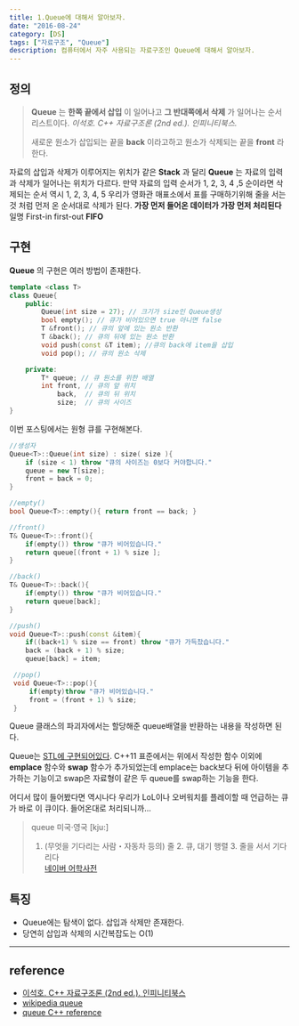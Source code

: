 ```yaml
---
title: 1.Queue에 대해서 알아보자.
date: "2016-08-24"
category: [DS]
tags: ["자료구조", "Queue"]
description: 컴퓨터에서 자주 사용되는 자료구조인 Queue에 대해서 알아보자.
---
```


## 정의  
> **Queue** 는 **한쪽 끝에서 삽입** 이 일어나고 **그 반대쪽에서 삭제** 가 일어나는 순서 리스트이다.
> *이석호. C++ 자료구조론 (2nd ed.). 인피니티북스.*  
>
> 새로운 원소가 삽입되는 끝을 **back** 이라고하고 원소가 삭제되는 끝을 **front** 라 한다.

자료의 삽입과 삭제가 이루어지는 위치가 같은 **Stack** 과 달리 **Queue** 는 자료의 입력과 삭제가 일어나는 위치가 다르다. 만약 자료의 입력 순서가 1, 2, 3, 4 ,5 순이라면 삭제되는 순서 역시 1, 2, 3, 4, 5 우리가 영화관 매표소에서 표를 구매하기위해 줄을 서는 것 처럼 먼저 온 순서대로 삭제가 된다. **가장 먼저 들어온 데이터가 가장 먼저 처리된다** 일명 First-in first-out **FIFO**

## 구현  
**Queue** 의 구현은 여러 방법이 존재한다.

```cpp
template <class T>
class Queue{
	public:
		Queue(int size = 27); // 크기가 size인 Queue생성
		bool empty(); // 큐가 비어있으면 true 아니면 false
		T &front(); // 큐의 앞에 있는 원소 반환
		T &back(); // 큐의 뒤에 있는 원소 반환
		void push(const &T item); //큐의 back에 item을 삽입
		void pop(); // 큐의 원소 삭제

	private:
		T* queue; // 큐 원소를 위한 배열
		int front, // 큐의 앞 위치
			back,  // 큐의 뒤 위치
			size;  // 큐의 사이즈
}
```

이번 포스팅에서는 원형 큐를 구현해본다.

```cpp
//생성자
Queue<T>::Queue(int size) : size( size ){
	if (size < 1) throw "큐의 사이즈는 0보다 커야합니다."
	queue = new T[size];
	front = back = 0;
}

//empty()
bool Queue<T>::empty(){ return front == back; }

//front()
T& Queue<T>::front(){
	if(empty()) throw "큐가 비어있습니다."
	return queue[(front + 1) % size ];
}

//back()
T& Queue<T>::back(){
	if(empty()) throw "큐가 비어있습니다."
	return queue[back];
}

//push()
void Queue<T>::push(const &item){
	if((back+1) % size == front) throw "큐가 가득찼습니다."
	back = (back + 1) % size;
	queue[back] = item;

 //pop()
 void Queue<T>::pop(){
	 if(empty)throw "큐가 비어있습니다."
	 front = (front + 1) % size;
 }

```


Queue 클래스의 파괴자에서는 할당해준 queue배열을 반환하는 내용을 작성하면 된다.

Queue는 [STL에 구현되어있다](http://www.cplusplus.com/reference/queue/queue/). C++11 표준에서는 위에서 작성한 함수 이외에 **emplace** 함수와 **swap** 함수가 추가되었는데 emplace는 back보다 뒤에 아이템을 추가하는 기능이고 swap은 자료형이 같은 두 queue를 swap하는 기능을 한다.

어디서 많이 들어봤다면 <delete>역시나다</delete> 우리가 LoL이나 오버워치를 플레이할 때 언급하는 큐가 바로 이 큐이다. 들어온대로 처리되니까...

>queue 미국·영국 [kju:]  
> 1. (무엇을 기다리는 사람・자동차 등의) 줄   2. 큐, 대기 행렬   3. 줄을 서서 기다리다  
> [네이버 어학사전](http://endic.naver.com/enkrEntry.nhn?sLn=kr&entryId=02265fc67dac436e9e1f704ad898378e)

## 특징  
- Queue에는 탐색이 없다. 삽입과 삭제만 존재한다.
- 당연히 삽입과 삭제의 시간복잡도는 O(1)

---

## reference
- [이석호. C++ 자료구조론 (2nd ed.). 인피니티북스](http://www.yes24.com/24/goods/2656393)
- [wikipedia queue](https://en.wikipedia.org/wiki/Queue_(abstract_data_type))
- [queue C++ reference](http://www.cplusplus.com/reference/queue/queue)
